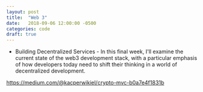 ```yaml
---
layout: post
title:  "Web 3"
date:   2018-09-06 12:00:00 -0500
categories: code
draft: true
---
```


* Building Decentralized Services - In this final week, I'll examine the current state of the web3 development stack, with a particular emphasis of how developers today need to shift their thinking in a world of decentralized development.



https://medium.com/@kacperwikiel/crypto-mvc-b0a7e4f1831b